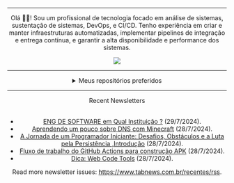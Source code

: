<div align="center">
<hr>
<p>Olá 👋🏾! Sou um profissional de tecnologia focado em análise de sistemas, sustentação de sistemas, DevOps, e CI/CD. Tenho experiência em criar e manter infraestruturas automatizadas, implementar pipelines de integração e entrega contínua, e garantir a alta disponibilidade e performance dos sistemas.</p>
  <img src="https://media.giphy.com/media/yAGIvCiwPJn5C/giphy.gif">
<hr>
  <details>
  <summary>Meus repositórios preferidos</summary>
  <br />
  Alguns dos meus melhores repositórios:
  <br />
<br />
  <ul><li><a href=https://github.com/KubeNerd/aluratube target="_blank" rel="noopener noreferrer">KubeNerd/aluratube</a> (<b>0</b> ✨ and <b>0</b> 🍴): Aluratube - Desenvolvido durante a imersão React da Alura no final de 2022</li><li><a href=https://github.com/KubeNerd/nlw-ia target="_blank" rel="noopener noreferrer">KubeNerd/nlw-ia</a> (<b>0</b> ✨ and <b>0</b> 🍴): Projeto desenvolvido durante a NLW IA - Usando a API da OPENAI</li>
<li>More coming soon :).</li>
</ul>
  </details>
  <hr/>
    <summary>Recent Newsletters</summary>
  <br />
  <ul>
    <li><a href=https://www.tabnews.com.br/drey79/eng-de-software-em-qual-instituicao target="_blank" rel="noopener noreferrer">ENG DE SOFTWARE em Qual Instituição ?</a> (29/7/2024).</li><li><a href=https://www.tabnews.com.br/marlon/aprendendo-um-pouco-sobre-dns-com-minecraft target="_blank" rel="noopener noreferrer">Aprendendo um pouco sobre DNS com Minecraft</a> (28/7/2024).</li><li><a href=https://www.tabnews.com.br/nicolas11/a-jornada-de-um-programador-iniciante-desafios-obstaculos-e-a-luta-pela-persistencia-introducao target="_blank" rel="noopener noreferrer">A Jornada de um Programador Iniciante: Desafios, Obstáculos e a Luta pela Persistência ,Introdução</a> (28/7/2024).</li><li><a href=https://www.tabnews.com.br/gorpo85/fluxo-de-trabalho-do-github-actions-para-construcao-apk target="_blank" rel="noopener noreferrer">Fluxo de trabalho do GitHub Actions para construção APK</a> (28/7/2024).</li><li><a href=https://www.tabnews.com.br/mateusarcee/dica-web-code-tools target="_blank" rel="noopener noreferrer">Dica: Web Code Tools</a> (28/7/2024).</li>
  </ul>
<p>Read more newsletter issues: <a href="https://www.tabnews.com.br/recentes/rss">https://www.tabnews.com.br/recentes/rss</a>.</p>
  </details>

